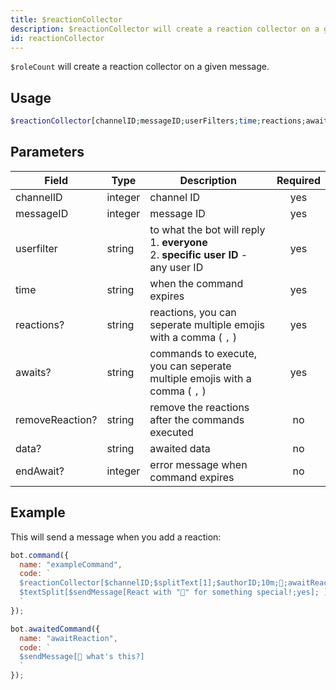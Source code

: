 ```yaml
---
title: $reactionCollector 
description: $reactionCollector will create a reaction collector on a given message.
id: reactionCollector
---
```


`$roleCount` will create a reaction collector on a given message.

## Usage

```php
$reactionCollector[channelID;messageID;userFilters;time;reactions;awaits;removeReaction?;awaitData?;endAwait?]
```

## Parameters 


| Field     | Type    | Description                                        | Required |
|-----------|---------|----------------------------------------------------| :------: |
| channelID    | integer  | channel ID | yes      |
| messageID    | integer  | message ID | yes      |
| userfilter   | string  | to what the bot will reply <br /> 1. **everyone** <br /> 2. **specific user ID** - any user ID  | yes      |
| time    | string  | when the command expires                               | yes      |
| reactions?    | string  | reactions, you can seperate multiple emojis with a comma ( `,` )                                | yes      |
| awaits?    | string  | commands to execute, you can seperate multiple emojis with a comma ( `,` )                              | yes      |
| removeReaction?    | string  | remove the reactions after the commands executed                             | no      |
| data?    | string  | awaited data                             | no      |
| endAwait?    | integer  | error message when command expires                             | no      |


## Example

This will send a message when you add a reaction:

```js
bot.command({
  name: "exampleCommand",
  code: `
  $reactionCollector[$channelID;$splitText[1];$authorID;10m;👀;awaitReaction;yes]
  $textSplit[$sendMessage[React with "👀" for something special!;yes]; ]
  `
});

bot.awaitedCommand({
  name: "awaitReaction",
  code: `
  $sendMessage[👀 what's this?]
  `
});
```

